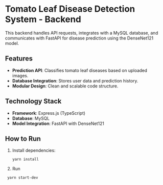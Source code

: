 # Tomato Leaf Disease Detection System - Backend

This backend handles API requests, integrates with a MySQL database, and communicates with FastAPI for disease prediction using the DenseNet121 model.

## Features
- **Prediction API**: Classifies tomato leaf diseases based on uploaded images.
- **Database Integration**: Stores user data and prediction history.
- **Modular Design**: Clean and scalable code structure.

## Technology Stack
- **Framework**: Express.js (TypeScript)
- **Database**: MySQL
- **Model Integration**: FastAPI with DenseNet121

## How to Run
1. Install dependencies:
   ```bash
   yarn install
2. Run
  ```bash
   yarn start-dev
